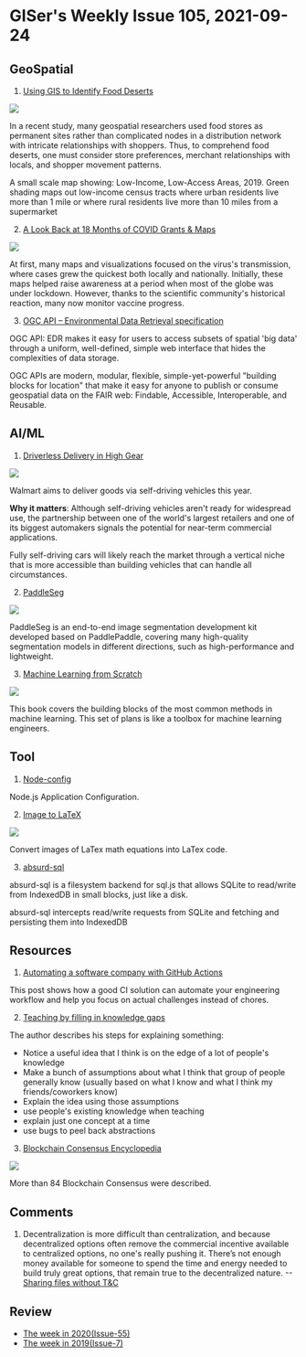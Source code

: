 # GISer's Weekly Issue 105, 2021-09-24

## GeoSpatial

1. [Using GIS to Identify Food Deserts](https://www.gislounge.com/using-local-knowledge-to-better-map-food-deserts/)

![](https://cdn.shortpixel.ai/spai/w_804+q_glossy+ret_img+to_webp/https://www.gislounge.com/wp-content/uploads/2021/09/food-deserts-map-united-states-crs-usda-1.png)

In a recent study, many geospatial researchers used food stores as permanent sites rather than complicated nodes in a distribution network with intricate relationships with shoppers. Thus, to comprehend food deserts, one must consider store preferences, merchant relationships with locals, and shopper movement patterns.

A small scale map showing: Low-Income, Low-Access Areas, 2019. Green shading maps out low-income census tracts where urban residents live more than 1 mile or where rural residents live more than 10 miles from a supermarket

2. [A Look Back at 18 Months of COVID Grants & Maps](https://carto.com/blog/look-back-18-months-covid-grants-maps/)

![](https://carto.com/blog/img/posts/2021/2021-09-21-look-back-18-months-covid-grants-maps/header.png)

At first, many maps and visualizations focused on the virus's transmission, where cases grew the quickest both locally and nationally. Initially, these maps helped raise awareness at a period when most of the globe was under lockdown. However, thanks to the scientific community's historical reaction, many now monitor vaccine progress.

3. [OGC API – Environmental Data Retrieval specification](https://www.ogc.org/pressroom/pressreleases/4559)

OGC API: EDR makes it easy for users to access subsets of spatial 'big data' through a uniform, well-defined, simple web interface that hides the complexities of data storage.

OGC APIs are modern, modular, flexible, simple-yet-powerful "building blocks for location" that make it easy for anyone to publish or consume geospatial data on the FAIR web: Findable, Accessible, Interoperable, and Reusable.

## AI/ML

1. [Driverless Delivery in High Gear](https://read.deeplearning.ai/the-batch/issue-110/)

![](https://cdn2.hubspot.net/hub/5871640/hubfs/WALMART.gif?upscale=true&width=1200&upscale=true&name=WALMART.gif)

Walmart aims to deliver goods via self-driving vehicles this year.

**Why it matters**: Although self-driving vehicles aren't ready for widespread use, the partnership between one of the world's largest retailers and one of its biggest automakers signals the potential for near-term commercial applications.

Fully self-driving cars will likely reach the market through a vertical niche that is more accessible than building vehicles that can handle all circumstances.

2. [PaddleSeg](https://github.com/PaddlePaddle/PaddleSeg)

![](https://user-images.githubusercontent.com/53808988/130562378-64d0c84a-9c3f-4ae4-93f7-bdc0c8e0238e.gif)

PaddleSeg is an end-to-end image segmentation development kit developed based on PaddlePaddle, covering many high-quality segmentation models in different directions, such as high-performance and lightweight.

3. [Machine Learning from Scratch](https://github.com/dafriedman97/mlbook)

![](https://dafriedman97.github.io/mlbook/_images/logo_light.png)

This book covers the building blocks of the most common methods in machine learning. This set of plans is like a toolbox for machine learning engineers.

## Tool

1. [Node-config](https://github.com/lorenwest/node-config)

Node.js Application Configuration.

2. [Image to LaTeX](https://github.com/kingyiusuen/image-to-latex)

![](https://github.com/kingyiusuen/image-to-latex/raw/main/figures/screenshot.gif)

Convert images of LaTex math equations into LaTex code.

3. [absurd-sql](https://github.com/jlongster/absurd-sql)

absurd-sql is a filesystem backend for sql.js that allows SQLite to read/write from IndexedDB in small blocks, just like a disk.

absurd-sql intercepts read/write requests from SQLite and fetching and persisting them into IndexedDB

## Resources

1. [Automating a software company with GitHub Actions](https://posthog.com/blog/automating-a-software-company-with-github-actions)

This post shows how a good CI solution can automate your engineering workflow and help you focus on actual challenges instead of chores.

2. [Teaching by filling in knowledge gaps](https://jvns.ca/blog/2021/09/20/teaching-by-filling-in-knowledge-gaps/)

The author describes his steps for explaining something:

- Notice a useful idea that I think is on the edge of a lot of people's knowledge
- Make a bunch of assumptions about what I think that group of people generally know (usually based on what I know and what I think my friends/coworkers know)
- Explain the idea using those assumptions
- use people's existing knowledge when teaching
- explain just one concept at a time
- use bugs to peel back abstractions

3. [Blockchain Consensus Encyclopedia](https://tokens-economy.gitbook.io/consensus/)

![](https://gblobscdn.gitbook.com/assets%2F-LLG7gr0ydPNrSJQ43vf%2F-L_iZxa6g34SxFiavXti%2F-L_i_KAsL6qzKH4BNQe5%2FBlockchainConsensusEncyclopedia-by-tokens-economy.com.png?alt=media&token=f84fbfe7-4a94-43b3-b0b9-168bf951c78f)

More than 84 Blockchain Consensus were described.

## Comments

1.  Decentralization is more difficult than centralization, and because decentralized options often remove the commercial incentive available to centralized options, no one's really pushing it. There’s not enough money available for someone to spend the time and energy needed to build truly great options, that remain true to the decentralized nature.
    --[Sharing files without T&C](https://blog.cfelde.com/2021/08/sharing-files-without-terms-and-conditions/)

## Review

- [The week in 2020(Issue-55)](https://github.com/lkcozy/weekly/blob/master/docs/2020/issue-55.md)
- [The week in 2019(Issue-7)](https://github.com/lkcozy/weekly/blob/master/docs/2019/issue-7.md)
